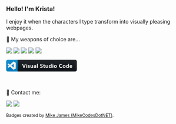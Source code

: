 ### Hello! I'm Krista!
I enjoy it when the characters I type transform into visually pleasing webpages.

🔪 My weapons of choice are...

<a href="https://en.wikipedia.org/wiki/HTML" target="_blank"><img src="https://github.com/MikeCodesDotNET/ColoredBadges/blob/master/png/dev/languages/html.png"/></a> <a href="https://en.wikipedia.org/wiki/Cascading_Style_Sheets" target="_blank"><img src="https://github.com/MikeCodesDotNET/ColoredBadges/blob/master/png/dev/languages/css3.png"/></a> <a href="https://sass-lang.com/" target="_blank"><img src="https://github.com/MikeCodesDotNET/ColoredBadges/blob/master/png/dev/languages/sass.png"/></a> <a href="https://en.wikipedia.org/wiki/JavaScript" target="_blank"><img src="https://github.com/MikeCodesDotNET/ColoredBadges/blob/master/png/dev/languages/js.png"/></a> <a href="https://vuejs.org/" target="_blank"><img src="https://github.com/MikeCodesDotNET/ColoredBadges/blob/master/png/dev/frameworks/vue.png"/></a> 

<a href="https://code.visualstudio.com" target="_blank"><img src="https://github.com/MikeCodesDotNET/ColoredBadges/blob/master/png/dev/tools/visualstudio_code.png"/></a>

<br>

📧 Contact me:

<a href="mailto:krista@veske.ee"><img src="https://raw.githubusercontent.com/MikeCodesDotNET/ColoredBadges/master/png/social/email_me.png"/></a>
<a href="https://www.linkedin.com/in/krista-veske/" target="_blank"><img src="https://raw.githubusercontent.com/MikeCodesDotNET/ColoredBadges/master/png/social/linkedin.png"/></a>

<sup>Badges created by <a href="https://github.com/MikeCodesDotNET" target="_blank">Mike James (MikeCodesDotNET)</a>.</sup>
